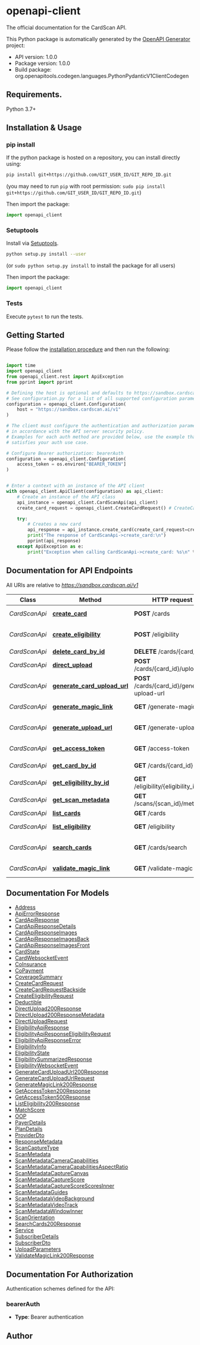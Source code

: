 # openapi-client
The official documentation for the CardScan API.

This Python package is automatically generated by the [OpenAPI Generator](https://openapi-generator.tech) project:

- API version: 1.0.0
- Package version: 1.0.0
- Build package: org.openapitools.codegen.languages.PythonPydanticV1ClientCodegen

## Requirements.

Python 3.7+

## Installation & Usage
### pip install

If the python package is hosted on a repository, you can install directly using:

```sh
pip install git+https://github.com/GIT_USER_ID/GIT_REPO_ID.git
```
(you may need to run `pip` with root permission: `sudo pip install git+https://github.com/GIT_USER_ID/GIT_REPO_ID.git`)

Then import the package:
```python
import openapi_client
```

### Setuptools

Install via [Setuptools](http://pypi.python.org/pypi/setuptools).

```sh
python setup.py install --user
```
(or `sudo python setup.py install` to install the package for all users)

Then import the package:
```python
import openapi_client
```

### Tests

Execute `pytest` to run the tests.

## Getting Started

Please follow the [installation procedure](#installation--usage) and then run the following:

```python

import time
import openapi_client
from openapi_client.rest import ApiException
from pprint import pprint

# Defining the host is optional and defaults to https://sandbox.cardscan.ai/v1
# See configuration.py for a list of all supported configuration parameters.
configuration = openapi_client.Configuration(
    host = "https://sandbox.cardscan.ai/v1"
)

# The client must configure the authentication and authorization parameters
# in accordance with the API server security policy.
# Examples for each auth method are provided below, use the example that
# satisfies your auth use case.

# Configure Bearer authorization: bearerAuth
configuration = openapi_client.Configuration(
    access_token = os.environ["BEARER_TOKEN"]
)


# Enter a context with an instance of the API client
with openapi_client.ApiClient(configuration) as api_client:
    # Create an instance of the API class
    api_instance = openapi_client.CardScanApi(api_client)
    create_card_request = openapi_client.CreateCardRequest() # CreateCardRequest |  (optional)

    try:
        # Creates a new card
        api_response = api_instance.create_card(create_card_request=create_card_request)
        print("The response of CardScanApi->create_card:\n")
        pprint(api_response)
    except ApiException as e:
        print("Exception when calling CardScanApi->create_card: %s\n" % e)

```

## Documentation for API Endpoints

All URIs are relative to *https://sandbox.cardscan.ai/v1*

Class | Method | HTTP request | Description
------------ | ------------- | ------------- | -------------
*CardScanApi* | [**create_card**](docs/CardScanApi.md#create_card) | **POST** /cards | Creates a new card
*CardScanApi* | [**create_eligibility**](docs/CardScanApi.md#create_eligibility) | **POST** /eligibility | Create Eligibility Record
*CardScanApi* | [**delete_card_by_id**](docs/CardScanApi.md#delete_card_by_id) | **DELETE** /cards/{card_id} | Delete Card
*CardScanApi* | [**direct_upload**](docs/CardScanApi.md#direct_upload) | **POST** /cards/{card_id}/upload | Direct Upload
*CardScanApi* | [**generate_card_upload_url**](docs/CardScanApi.md#generate_card_upload_url) | **POST** /cards/{card_id}/generate-upload-url | Card - Generate Upload URL
*CardScanApi* | [**generate_magic_link**](docs/CardScanApi.md#generate_magic_link) | **GET** /generate-magic-link | Generate Magic Link
*CardScanApi* | [**generate_upload_url**](docs/CardScanApi.md#generate_upload_url) | **GET** /generate-upload-url | Generate an upload URL
*CardScanApi* | [**get_access_token**](docs/CardScanApi.md#get_access_token) | **GET** /access-token | Access Token
*CardScanApi* | [**get_card_by_id**](docs/CardScanApi.md#get_card_by_id) | **GET** /cards/{card_id} | Get Card by ID
*CardScanApi* | [**get_eligibility_by_id**](docs/CardScanApi.md#get_eligibility_by_id) | **GET** /eligibility/{eligibility_id} | Get Eligibility
*CardScanApi* | [**get_scan_metadata**](docs/CardScanApi.md#get_scan_metadata) | **GET** /scans/{scan_id}/metadata | Get Scan Metadata
*CardScanApi* | [**list_cards**](docs/CardScanApi.md#list_cards) | **GET** /cards | List Cards
*CardScanApi* | [**list_eligibility**](docs/CardScanApi.md#list_eligibility) | **GET** /eligibility | List Eligibility
*CardScanApi* | [**search_cards**](docs/CardScanApi.md#search_cards) | **GET** /cards/search | Search Cards (200) OK
*CardScanApi* | [**validate_magic_link**](docs/CardScanApi.md#validate_magic_link) | **GET** /validate-magic-link | Validate Magic Link


## Documentation For Models

 - [Address](docs/Address.md)
 - [ApiErrorResponse](docs/ApiErrorResponse.md)
 - [CardApiResponse](docs/CardApiResponse.md)
 - [CardApiResponseDetails](docs/CardApiResponseDetails.md)
 - [CardApiResponseImages](docs/CardApiResponseImages.md)
 - [CardApiResponseImagesBack](docs/CardApiResponseImagesBack.md)
 - [CardApiResponseImagesFront](docs/CardApiResponseImagesFront.md)
 - [CardState](docs/CardState.md)
 - [CardWebsocketEvent](docs/CardWebsocketEvent.md)
 - [CoInsurance](docs/CoInsurance.md)
 - [CoPayment](docs/CoPayment.md)
 - [CoverageSummary](docs/CoverageSummary.md)
 - [CreateCardRequest](docs/CreateCardRequest.md)
 - [CreateCardRequestBackside](docs/CreateCardRequestBackside.md)
 - [CreateEligibilityRequest](docs/CreateEligibilityRequest.md)
 - [Deductible](docs/Deductible.md)
 - [DirectUpload200Response](docs/DirectUpload200Response.md)
 - [DirectUpload200ResponseMetadata](docs/DirectUpload200ResponseMetadata.md)
 - [DirectUploadRequest](docs/DirectUploadRequest.md)
 - [EligibilityApiResponse](docs/EligibilityApiResponse.md)
 - [EligibilityApiResponseEligibilityRequest](docs/EligibilityApiResponseEligibilityRequest.md)
 - [EligibilityApiResponseError](docs/EligibilityApiResponseError.md)
 - [EligibilityInfo](docs/EligibilityInfo.md)
 - [EligibilityState](docs/EligibilityState.md)
 - [EligibilitySummarizedResponse](docs/EligibilitySummarizedResponse.md)
 - [EligibilityWebsocketEvent](docs/EligibilityWebsocketEvent.md)
 - [GenerateCardUploadUrl200Response](docs/GenerateCardUploadUrl200Response.md)
 - [GenerateCardUploadUrlRequest](docs/GenerateCardUploadUrlRequest.md)
 - [GenerateMagicLink200Response](docs/GenerateMagicLink200Response.md)
 - [GetAccessToken200Response](docs/GetAccessToken200Response.md)
 - [GetAccessToken500Response](docs/GetAccessToken500Response.md)
 - [ListEligibility200Response](docs/ListEligibility200Response.md)
 - [MatchScore](docs/MatchScore.md)
 - [OOP](docs/OOP.md)
 - [PayerDetails](docs/PayerDetails.md)
 - [PlanDetails](docs/PlanDetails.md)
 - [ProviderDto](docs/ProviderDto.md)
 - [ResponseMetadata](docs/ResponseMetadata.md)
 - [ScanCaptureType](docs/ScanCaptureType.md)
 - [ScanMetadata](docs/ScanMetadata.md)
 - [ScanMetadataCameraCapabilities](docs/ScanMetadataCameraCapabilities.md)
 - [ScanMetadataCameraCapabilitiesAspectRatio](docs/ScanMetadataCameraCapabilitiesAspectRatio.md)
 - [ScanMetadataCaptureCanvas](docs/ScanMetadataCaptureCanvas.md)
 - [ScanMetadataCaptureScore](docs/ScanMetadataCaptureScore.md)
 - [ScanMetadataCaptureScoreScoresInner](docs/ScanMetadataCaptureScoreScoresInner.md)
 - [ScanMetadataGuides](docs/ScanMetadataGuides.md)
 - [ScanMetadataVideoBackground](docs/ScanMetadataVideoBackground.md)
 - [ScanMetadataVideoTrack](docs/ScanMetadataVideoTrack.md)
 - [ScanMetadataWindowInner](docs/ScanMetadataWindowInner.md)
 - [ScanOrientation](docs/ScanOrientation.md)
 - [SearchCards200Response](docs/SearchCards200Response.md)
 - [Service](docs/Service.md)
 - [SubscriberDetails](docs/SubscriberDetails.md)
 - [SubscriberDto](docs/SubscriberDto.md)
 - [UploadParameters](docs/UploadParameters.md)
 - [ValidateMagicLink200Response](docs/ValidateMagicLink200Response.md)


<a id="documentation-for-authorization"></a>
## Documentation For Authorization


Authentication schemes defined for the API:
<a id="bearerAuth"></a>
### bearerAuth

- **Type**: Bearer authentication


## Author




